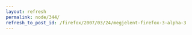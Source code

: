 ```yaml
---
layout: refresh
permalink: node/344/
refresh_to_post_id: /firefox/2007/03/24/megjelent-firefox-3-alpha-3
---
```

